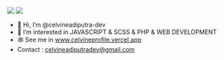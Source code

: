 <div>
  <img src="https://github-readme-stats.vercel.app/api/top-langs/?username=celvineadiputra-dev&langs_count=5&hide=TypeScript,Shell,M&theme=merko"/>
  <img src="https://github-readme-stats.vercel.app/api?username=celvineadiputra-dev&show_icons=true&theme=radical"/>
 </div>

- 👋 Hi, I’m @celvineadiputra-dev
- 👀 I’m interested in JAVASCRIPT & SCSS & PHP & WEB DEVELOPMENT
- 🕸️ See me in <a href="https://celvineprofile.vercel.app">www.celvineprofile.vercel.app</a>
- Contact : celvineadiputradev@gmail.com

<!---
celvineadiputra-dev/celvineadiputra-dev is a ✨ special ✨ repository because its `README.md` (this file) appears on your GitHub profile.
You can click the Preview link to take a look at your changes.
--->
